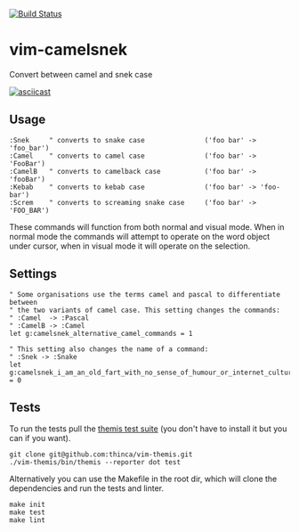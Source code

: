 [![Build Status](https://travis-ci.org/nicwest/vim-camelsnek.svg?branch=master)](https://travis-ci.org/nicwest/vim-camelsnek)

vim-camelsnek
=============

Convert between camel and snek case

[![asciicast](https://asciinema.org/a/140650.png)](https://asciinema.org/a/140650)

Usage
-----

```viml
:Snek     " converts to snake case               ('foo bar' -> 'foo_bar')
:Camel    " converts to camel case               ('foo bar' -> 'FooBar')
:CamelB   " converts to camelback case           ('foo bar' -> 'fooBar')
:Kebab    " converts to kebab case               ('foo bar' -> 'foo-bar')
:Screm    " converts to screaming snake case     ('foo bar' -> 'FOO_BAR')
```

These commands will function from both normal and visual mode. When in normal
mode the commands will attempt to operate on the word object under cursor,
when in visual mode it will operate on the selection.

Settings
--------

```viml
" Some organisations use the terms camel and pascal to differentiate between
" the two variants of camel case. This setting changes the commands:
" :Camel  -> :Pascal
" :CamelB -> :Camel
let g:camelsnek_alternative_camel_commands = 1

" This setting also changes the name of a command:
" :Snek -> :Snake
let g:camelsnek_i_am_an_old_fart_with_no_sense_of_humour_or_internet_culture = 0
```

Tests
-----

To run the tests pull the [themis test
suite](https://github.com/thinca/vim-themis) (you don't have to install it but
you can if you want).

```
git clone git@github.com:thinca/vim-themis.git
./vim-themis/bin/themis --reporter dot test
```

Alternatively you can use the Makefile in the root dir, which will clone the
dependencies and run the tests and linter.

```
make init
make test
make lint
```
